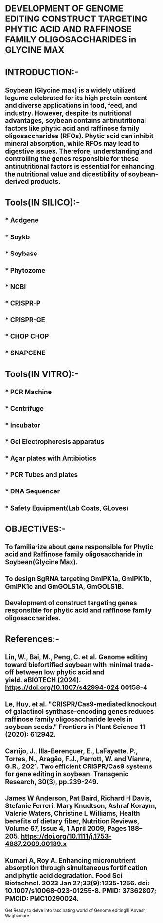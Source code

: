 # DEVELOPMENT OF GENOME EDITING CONSTRUCT TARGETING PHYTIC ACID AND RAFFINOSE FAMILY OLIGOSACCHARIDES in GLYCINE MAX


# INTRODUCTION:-

## Soybean (Glycine max) is a widely utilized legume celebrated for its high protein content and diverse applications in food, feed, and industry. However, despite its nutritional advantages, soybean contains antinutritional factors like phytic acid and raffinose family oligosaccharides (RFOs). Phytic acid can inhibit mineral absorption, while RFOs may lead to digestive issues. Therefore, understanding and controlling the genes responsible for these antinutritional factors is essential for enhancing the nutritional value and digestibility of soybean-derived products.

# Tools(IN SILICO):-

## * Addgene
## * Soykb
## * Soybase
## * Phytozome
## * NCBI
## * CRISPR-P
## * CRISPR-GE
## * CHOP CHOP
## * SNAPGENE

# Tools(IN VITRO):-

## * PCR Machine
## * Centrifuge
## * Incubator
## * Gel Electrophoresis apparatus
## * Agar plates with Antibiotics
## * PCR Tubes and plates
## * DNA Sequencer
## * Safety Equipment(Lab Coats, GLoves)

# OBJECTIVES:-

## To familiarize about gene responsible for Phytic acid and Raffinose family oligosaccharide in Soybean(Glycine Max).
## To design SgRNA targeting GmIPK1a, GmIPK1b, GmIPK1c and GmGOLS1A, GmGOLS1B.
## Development of construct targeting  genes responsible for phytic acid and raffinose family oligosaccharides.

# References:-

## Lin, W., Bai, M., Peng, C. et al. Genome editing toward biofortified soybean with minimal trade-off between low phytic acid and yield. aBIOTECH (2024).   https://doi.org/10.1007/s42994-024 00158-4 

## Le, Huy, et al. "CRISPR/Cas9-mediated knockout of galactinol synthase-encoding genes reduces raffinose family oligosaccharide levels in soybean seeds." Frontiers in Plant Science 11 (2020): 612942.

## Carrijo, J., Illa-Berenguer, E., LaFayette, P., Torres, N., Aragão, F.J., Parrott, W. and Vianna, G.R., 2021. Two efficient CRISPR/Cas9 systems for gene editing in soybean. Transgenic Research, 30(3), pp.239-249.

## James W Anderson, Pat Baird, Richard H Davis, Stefanie Ferreri, Mary Knudtson, Ashraf Koraym, Valerie Waters, Christine L Williams, Health benefits of dietary fiber, Nutrition Reviews, Volume 67, Issue 4, 1 April 2009, Pages 188–205, https://doi.org/10.1111/j.1753-4887.2009.00189.x

## Kumari A, Roy A. Enhancing micronutrient absorption through simultaneous fortification and phytic acid degradation. Food Sci Biotechnol. 2023 Jan 27;32(9):1235-1256. doi: 10.1007/s10068-023-01255-8. PMID: 37362807; PMCID: PMC10290024.

Get Ready to delve into fascinating world of Genome editing!!!
Anvesh Waghamare.
